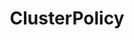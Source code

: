 ---
title: ClusterPolicy
description: >-
    Validate, mutate, generate resources; verify image signatures and attestations.
weight: -20
---